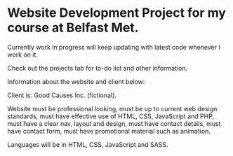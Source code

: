 # Website Development Project for my course at Belfast Met.

Currently work in progress will keep updating with latest code whenever I work on it.

Check out the projects tab for to-do list and other information.

Information about the website and client below:

Client is: Good Causes Inc. (fictional).

Website must be professional looking, must be up to current web design standards, must have effective use of HTML, CSS, JavaScript and PHP, must have a clear nav, layout and design, must have contact details, must have contact form, must have promotional material such as animation.

Languages will be in HTML, CSS, JavaScript and SASS.
